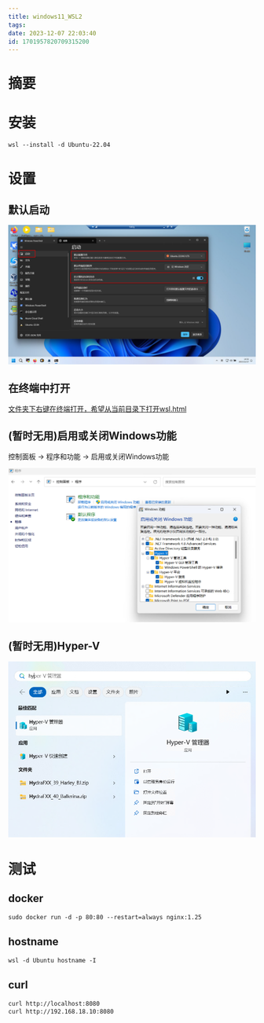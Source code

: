 ```yaml
---
title: windows11_WSL2
tags: 
date: 2023-12-07 22:03:40
id: 1701957820709315200
---
```

# 摘要





# 安装

```
wsl --install -d Ubuntu-22.04
```



# 设置

## 默认启动

![image-20231217143706182](assets/images/image-20231217143706182.png)



## 在终端中打开

 [文件夹下右键在终端打开，希望从当前目录下打开wsl.html](assets\references\文件夹下右键在终端打开，希望从当前目录下打开wsl.html) 





## (暂时无用)启用或关闭Windows功能

控制面板 -> 程序和功能 -> 启用或关闭Windows功能

![image-20231207223827828](assets/images/image-20231207223827828.png)



## (暂时无用)Hyper-V

![image-20231207224338205](assets/images/image-20231207224338205.png)







# 测试

## docker

```
sudo docker run -d -p 80:80 --restart=always nginx:1.25
```

## hostname

```
wsl -d Ubuntu hostname -I
```



## curl

```
curl http://localhost:8080
curl http://192.168.18.10:8080

```





